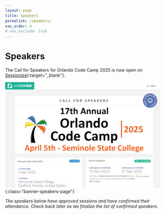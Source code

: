 ```yaml
---
layout: page
title: Speakers
permalink: /speakers/
nav_order: 4
# nav_exclude: true
---
```


# Speakers


The Call for Speakers for Orlando Code Camp 2025 is now open on [Sessionize](https://sessionize.com/orlando-code-camp-2025/){:target="_blank"}.

![Orlando Code Camp 2025 - Call for Speakers](/assets/img/banners/2025%20Code%20Camp%20-%20Call%20for%20Speakers.png "Orlando Code Camp 2025 - Call for Speakers"){:class="banner-speakers-page"}

<em>The speakers below have approved sessions and have confirmed their attendance. Check back later as we finalize the list of confirmed speakers.</em>

<script type="text/javascript" src="https://sessionize.com/api/v2/ofd7i82z/view/Speakers"></script>